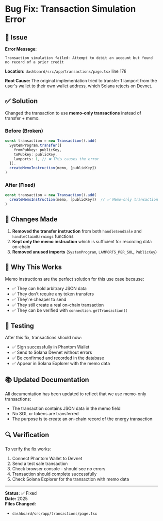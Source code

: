 # Bug Fix: Transaction Simulation Error

## 🐛 Issue

**Error Message:**
```
Transaction simulation failed: Attempt to debit an account but found no record of a prior credit
```

**Location:** `dashboard/src/app/transactions/page.tsx` line 178

**Root Cause:** The original implementation tried to transfer 1 lamport from the user's wallet to their own wallet address, which Solana rejects on Devnet.

## ✅ Solution

Changed the transaction to use **memo-only transactions** instead of transfer + memo.

### Before (Broken)
```typescript
const transaction = new Transaction().add(
  SystemProgram.transfer({
    fromPubkey: publicKey,
    toPubkey: publicKey,
    lamports: 1, // ❌ This causes the error
  }),
  createMemoInstruction(memo, [publicKey])
)
```

### After (Fixed)
```typescript
const transaction = new Transaction().add(
  createMemoInstruction(memo, [publicKey])  // ✅ Memo-only transaction
)
```

## 📝 Changes Made

1. **Removed the transfer instruction** from both `handleSendSale` and `handleClaimEarnings` functions
2. **Kept only the memo instruction** which is sufficient for recording data on-chain
3. **Removed unused imports** (`SystemProgram`, `LAMPORTS_PER_SOL`, `PublicKey`)

## 🎯 Why This Works

Memo instructions are the perfect solution for this use case because:
- ✅ They can hold arbitrary JSON data
- ✅ They don't require any token transfers
- ✅ They're cheaper to send
- ✅ They still create a real on-chain transaction
- ✅ They can be verified with `connection.getTransaction()`

## 🧪 Testing

After this fix, transactions should now:
- ✅ Sign successfully in Phantom Wallet
- ✅ Send to Solana Devnet without errors
- ✅ Be confirmed and recorded in the database
- ✅ Appear in Solana Explorer with the memo data

## 📚 Updated Documentation

All documentation has been updated to reflect that we use memo-only transactions:
- The transaction contains JSON data in the memo field
- No SOL or tokens are transferred
- The purpose is to create an on-chain record of the energy transaction

## 🔍 Verification

To verify the fix works:

1. Connect Phantom Wallet to Devnet
2. Send a test sale transaction
3. Check browser console - should see no errors
4. Transaction should complete successfully
5. Check Solana Explorer for the transaction with memo data

---

**Status:** ✅ Fixed  
**Date:** 2025  
**Files Changed:**
- `dashboard/src/app/transactions/page.tsx`




